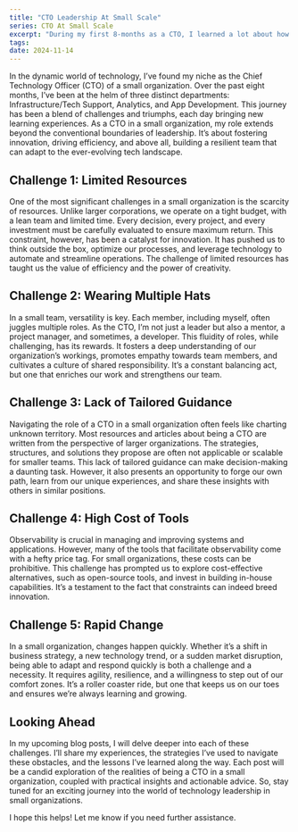 ```yaml
---
title: "CTO Leadership At Small Scale"
series: CTO At Small Scale
excerpt: "During my first 8-months as a CTO, I learned a lot about how to be remote leader for an in-person team, navigate legacy notions of the technology landscape, and guide rising talent through the turbulence of change."
tags:
date: 2024-11-14
---
```


In the dynamic world of technology, I’ve found my niche as the Chief Technology Officer (CTO) of a small organization. Over the past eight months, I’ve been at the helm of three distinct departments: Infrastructure/Tech Support, Analytics, and App Development. This journey has been a blend of challenges and triumphs, each day bringing new learning experiences. As a CTO in a small organization, my role extends beyond the conventional boundaries of leadership. It’s about fostering innovation, driving efficiency, and above all, building a resilient team that can adapt to the ever-evolving tech landscape.

## Challenge 1: Limited Resources

One of the most significant challenges in a small organization is the scarcity of resources. Unlike larger corporations, we operate on a tight budget, with a lean team and limited time. Every decision, every project, and every investment must be carefully evaluated to ensure maximum return. This constraint, however, has been a catalyst for innovation. It has pushed us to think outside the box, optimize our processes, and leverage technology to automate and streamline operations. The challenge of limited resources has taught us the value of efficiency and the power of creativity.

## Challenge 2: Wearing Multiple Hats

In a small team, versatility is key. Each member, including myself, often juggles multiple roles. As the CTO, I’m not just a leader but also a mentor, a project manager, and sometimes, a developer. This fluidity of roles, while challenging, has its rewards. It fosters a deep understanding of our organization’s workings, promotes empathy towards team members, and cultivates a culture of shared responsibility. It’s a constant balancing act, but one that enriches our work and strengthens our team.

## Challenge 3: Lack of Tailored Guidance

Navigating the role of a CTO in a small organization often feels like charting unknown territory. Most resources and articles about being a CTO are written from the perspective of larger organizations. The strategies, structures, and solutions they propose are often not applicable or scalable for smaller teams. This lack of tailored guidance can make decision-making a daunting task. However, it also presents an opportunity to forge our own path, learn from our unique experiences, and share these insights with others in similar positions.

## Challenge 4: High Cost of Tools

Observability is crucial in managing and improving systems and applications. However, many of the tools that facilitate observability come with a hefty price tag. For small organizations, these costs can be prohibitive. This challenge has prompted us to explore cost-effective alternatives, such as open-source tools, and invest in building in-house capabilities. It’s a testament to the fact that constraints can indeed breed innovation.

## Challenge 5: Rapid Change

In a small organization, changes happen quickly. Whether it’s a shift in business strategy, a new technology trend, or a sudden market disruption, being able to adapt and respond quickly is both a challenge and a necessity. It requires agility, resilience, and a willingness to step out of our comfort zones. It’s a roller coaster ride, but one that keeps us on our toes and ensures we’re always learning and growing.

## Looking Ahead

In my upcoming blog posts, I will delve deeper into each of these challenges. I’ll share my experiences, the strategies I’ve used to navigate these obstacles, and the lessons I’ve learned along the way. Each post will be a candid exploration of the realities of being a CTO in a small organization, coupled with practical insights and actionable advice. So, stay tuned for an exciting journey into the world of technology leadership in small organizations.

I hope this helps! Let me know if you need further assistance.
